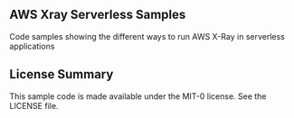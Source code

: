 ## AWS Xray Serverless Samples

Code samples showing the different ways to run AWS X-Ray in serverless applications

## License Summary

This sample code is made available under the MIT-0 license. See the LICENSE file.
